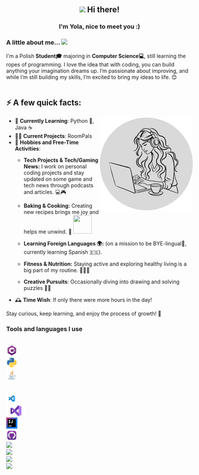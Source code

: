 <!-- Heading -->
<h2 align = "center">
<img src = "https://raw.githubusercontent.com/MartinHeinz/MartinHeinz/master/wave.gif" width = 30px>
Hi there!
</h2>
<h3 align = "center">
  I'm Yola, nice to meet you :)
</h3>

<!-- About me -->
### A little about me...  <img src="https://media.giphy.com/media/VgCDAzcKvsR6OM0uWg/giphy.gif" width="50"> 
I'm a Polish **Student🎓** majoring in **Computer Science💻**, still learning the ropes of programming. I love the idea that with coding, you can build anything your imagination dreams up. I’m passionate about improving, and while I’m still building my skills, I’m excited to bring my ideas to life. 😊
<br/><br/>

## ⚡️ A few quick facts:
#### <img src="https://github.com/yola512/yola512/raw/main/assets/girlWorking.png" height="250" align="right">
 - 🌱 **Currently Learning**: Python 🐍, Java ☕
 - 👩‍💻 **Current Projects**: RoomPals
 - 🍰 **Hobbies and Free-Time Activities**:
   - **Tech Projects & Tech/Gaming News:** I work on personal coding projects and stay updated on some game and tech news through podcasts and articles. 💻🎮
   - **Baking & Cooking:** Creating new recipes brings me joy and helps me unwind. 🍪 <img src="https://github.com/user-attachments/assets/017efa58-1554-47c2-9bcc-6605f48cae02" height="50" width="50">

   - **Learning Foreign Languages 🌍:** (on a mission to be BYE-lingual🤣, currently learning Spanish 🇪🇸).
   - **Fitness & Nutrition:** Staying active and exploring healthy living is a big part of my routine. 🏋️‍♀️🥗
   - **Creative Pursuits**: Occasionally diving into drawing and solving puzzles 🎨🧩
 - 🕰️ **Time Wish**:
   If only there were more hours in the day!  

Stay curious, keep learning, and enjoy the process of growth! 💖

### Tools and languages I use


<!-- Languages -->
<code> <img height="30" src="https://github.com/yola512/yola512/raw/main/assets/csharp.png"></code>
<code> <img height="30" src="https://github.com/yola512/yola512/raw/main/assets/python.png"></code>
<code> <img height="30" src="https://github.com/yola512/yola512/raw/main/assets/java.png"></code>

<!-- Tools -->
<code> <img height="30" src="https://github.com/yola512/yola512/raw/main/assets/vscode.png"></code>
<code> <img height="30" src="https://github.com/yola512/yola512/raw/main/assets/vs.png"></code>
<code> <img height="30" src="https://github.com/yola512/yola512/raw/main/assets/inteliiJ.png"></code>
<code> <img height="30" src="https://github.com/yola512/yola512/raw/main/assets/githubDesktop.png"></code>
<code> <img height="30" src="https://camo.githubusercontent.com/e24136275b812a4322863a139129d58f03e16ede3c802ce7e40b5863f9192a9b/68747470733a2f2f75706c6f61642e77696b696d656469612e6f72672f77696b6970656469612f636f6d6d6f6e732f7468756d622f642f64302f476f6f676c655f436f6c61626f7261746f72795f5356475f4c6f676f2e7376672f3235363070782d476f6f676c655f436f6c61626f7261746f72795f5356475f4c6f676f2e7376672e706e67"></code>
<code> <img height="30" src="https://github.com/user-attachments/assets/23471415-11c2-421a-9ce2-febed18c913b"></code>
<code> <img height="30" src="https://github.com/user-attachments/assets/3a5549aa-6d02-47f0-ba23-bb11e62ea4a6"></code>
<code> <img height="30" src="https://github.com/user-attachments/assets/bf1b3982-9720-4d39-9dae-5cb1deb485c5"></code>
